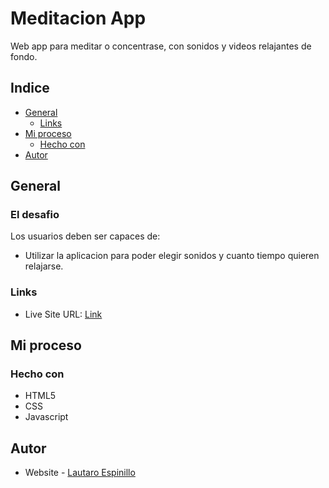 # Meditacion App 

Web app para meditar o concentrase, con sonidos y videos relajantes de fondo.

## Indice

- [General](#general)
  - [Links](#links)
- [Mi proceso](#mi-proceso)
  - [Hecho con](#hecho-con)
- [Autor](#autor)

## General

### El desafio

Los usuarios deben ser capaces de:

- Utilizar la aplicacion para poder elegir sonidos y cuanto tiempo quieren relajarse.

### Links

- Live Site URL: [Link](https://thelaucha.github.io/Meditacion-WebApp/)

## Mi proceso

### Hecho con

- HTML5
- CSS
- Javascript

## Autor

- Website - [Lautaro Espinillo](https://thelaucha.github.io/portfolio_web/)
